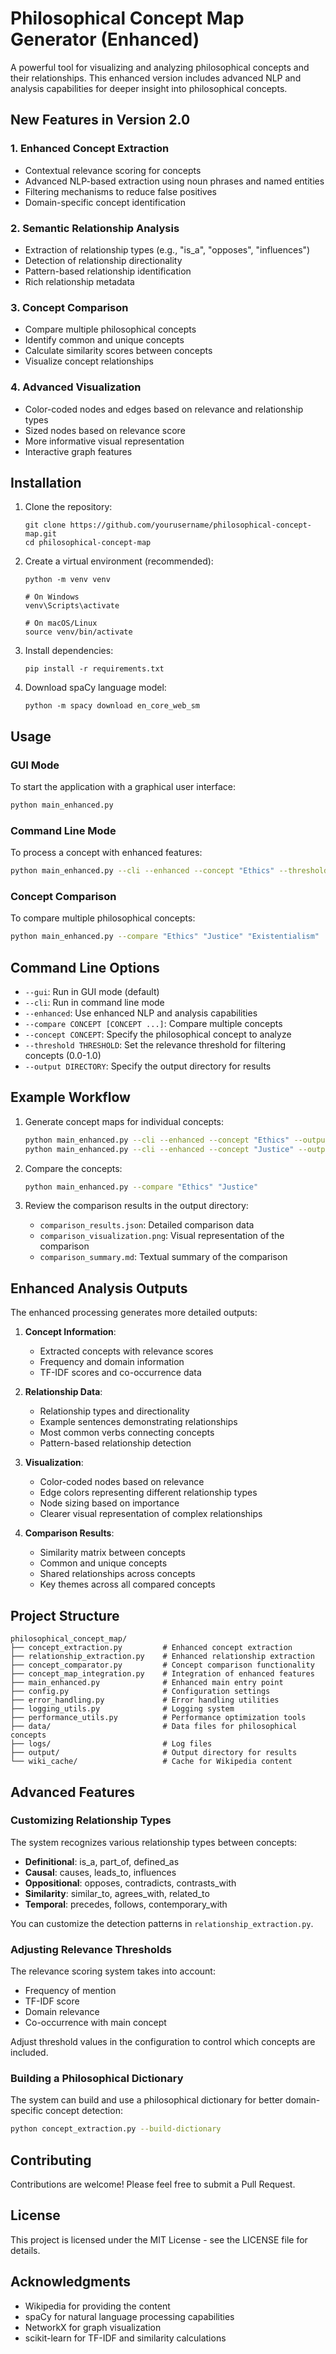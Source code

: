 # Philosophical Concept Map Generator (Enhanced)

A powerful tool for visualizing and analyzing philosophical concepts and their relationships. This enhanced version includes advanced NLP and analysis capabilities for deeper insight into philosophical concepts.

## New Features in Version 2.0

### 1. Enhanced Concept Extraction
- Contextual relevance scoring for concepts
- Advanced NLP-based extraction using noun phrases and named entities
- Filtering mechanisms to reduce false positives
- Domain-specific concept identification

### 2. Semantic Relationship Analysis
- Extraction of relationship types (e.g., "is_a", "opposes", "influences")
- Detection of relationship directionality
- Pattern-based relationship identification
- Rich relationship metadata

### 3. Concept Comparison
- Compare multiple philosophical concepts
- Identify common and unique concepts
- Calculate similarity scores between concepts
- Visualize concept relationships

### 4. Advanced Visualization
- Color-coded nodes and edges based on relevance and relationship types
- Sized nodes based on relevance score
- More informative visual representation
- Interactive graph features

## Installation

1. Clone the repository:
   ```
   git clone https://github.com/yourusername/philosophical-concept-map.git
   cd philosophical-concept-map
   ```

2. Create a virtual environment (recommended):
   ```
   python -m venv venv
   
   # On Windows
   venv\Scripts\activate
   
   # On macOS/Linux
   source venv/bin/activate
   ```

3. Install dependencies:
   ```
   pip install -r requirements.txt
   ```

4. Download spaCy language model:
   ```
   python -m spacy download en_core_web_sm
   ```

## Usage

### GUI Mode

To start the application with a graphical user interface:

```bash
python main_enhanced.py
```

### Command Line Mode

To process a concept with enhanced features:

```bash
python main_enhanced.py --cli --enhanced --concept "Ethics" --threshold 0.3
```

### Concept Comparison

To compare multiple philosophical concepts:

```bash
python main_enhanced.py --compare "Ethics" "Justice" "Existentialism"
```

## Command Line Options

- `--gui`: Run in GUI mode (default)
- `--cli`: Run in command line mode
- `--enhanced`: Use enhanced NLP and analysis capabilities
- `--compare CONCEPT [CONCEPT ...]`: Compare multiple concepts
- `--concept CONCEPT`: Specify the philosophical concept to analyze
- `--threshold THRESHOLD`: Set the relevance threshold for filtering concepts (0.0-1.0)
- `--output DIRECTORY`: Specify the output directory for results

## Example Workflow

1. Generate concept maps for individual concepts:
   ```bash
   python main_enhanced.py --cli --enhanced --concept "Ethics" --output "./results"
   python main_enhanced.py --cli --enhanced --concept "Justice" --output "./results"
   ```

2. Compare the concepts:
   ```bash
   python main_enhanced.py --compare "Ethics" "Justice"
   ```

3. Review the comparison results in the output directory:
   - `comparison_results.json`: Detailed comparison data
   - `comparison_visualization.png`: Visual representation of the comparison
   - `comparison_summary.md`: Textual summary of the comparison

## Enhanced Analysis Outputs

The enhanced processing generates more detailed outputs:

1. **Concept Information**:
   - Extracted concepts with relevance scores
   - Frequency and domain information
   - TF-IDF scores and co-occurrence data

2. **Relationship Data**:
   - Relationship types and directionality
   - Example sentences demonstrating relationships
   - Most common verbs connecting concepts
   - Pattern-based relationship detection

3. **Visualization**:
   - Color-coded nodes based on relevance
   - Edge colors representing different relationship types
   - Node sizing based on importance
   - Clearer visual representation of complex relationships

4. **Comparison Results**:
   - Similarity matrix between concepts
   - Common and unique concepts
   - Shared relationships across concepts
   - Key themes across all compared concepts

## Project Structure

```
philosophical_concept_map/
├── concept_extraction.py         # Enhanced concept extraction
├── relationship_extraction.py    # Enhanced relationship extraction
├── concept_comparator.py         # Concept comparison functionality
├── concept_map_integration.py    # Integration of enhanced features
├── main_enhanced.py              # Enhanced main entry point
├── config.py                     # Configuration settings
├── error_handling.py             # Error handling utilities
├── logging_utils.py              # Logging system
├── performance_utils.py          # Performance optimization tools
├── data/                         # Data files for philosophical concepts
├── logs/                         # Log files
├── output/                       # Output directory for results
└── wiki_cache/                   # Cache for Wikipedia content
```

## Advanced Features

### Customizing Relationship Types

The system recognizes various relationship types between concepts:

- **Definitional**: is_a, part_of, defined_as
- **Causal**: causes, leads_to, influences
- **Oppositional**: opposes, contradicts, contrasts_with
- **Similarity**: similar_to, agrees_with, related_to
- **Temporal**: precedes, follows, contemporary_with

You can customize the detection patterns in `relationship_extraction.py`.

### Adjusting Relevance Thresholds

The relevance scoring system takes into account:

- Frequency of mention
- TF-IDF score
- Domain relevance
- Co-occurrence with main concept

Adjust threshold values in the configuration to control which concepts are included.

### Building a Philosophical Dictionary

The system can build and use a philosophical dictionary for better domain-specific concept detection:

```bash
python concept_extraction.py --build-dictionary
```

## Contributing

Contributions are welcome! Please feel free to submit a Pull Request.

## License

This project is licensed under the MIT License - see the LICENSE file for details.

## Acknowledgments

- Wikipedia for providing the content
- spaCy for natural language processing capabilities
- NetworkX for graph visualization
- scikit-learn for TF-IDF and similarity calculations